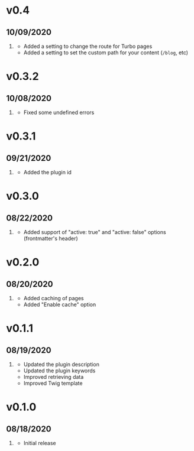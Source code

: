 # v0.4
## 10/09/2020

1. [](#new)
    * Added a setting to change the route for Turbo pages
    * Added a setting to set the custom path for your content (`/blog`, etc)

# v0.3.2
## 10/08/2020

1. [](#bugfix)
    * Fixed some undefined errors

# v0.3.1
## 09/21/2020

1. [](#new)
    * Added the plugin id

# v0.3.0
## 08/22/2020

1. [](#new)
    * Added support of "active: true" and "active: false" options (frontmatter's header)

# v0.2.0
##  08/20/2020

1. [](#new)
    * Added caching of pages
    * Added "Enable cache" option

# v0.1.1
##  08/19/2020

1. [](#improved)
    * Updated the plugin description
    * Updated the plugin keywords
    * Improved retrieving data
    * Improved Twig template

# v0.1.0
##  08/18/2020

1. [](#new)
    * Initial release
